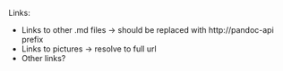 Links:

* Links to other .md files -> should be replaced with http://pandoc-api prefix
* Links to pictures -> resolve to full url
* Other links?
